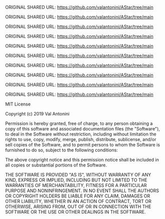 ORIGINAL SHARED URL: https://github.com/valantonini/AStar/tree/main

ORIGINAL SHARED URL: https://github.com/valantonini/AStar/tree/main

ORIGINAL SHARED URL: https://github.com/valantonini/AStar/tree/main

ORIGINAL SHARED URL: https://github.com/valantonini/AStar/tree/main

ORIGINAL SHARED URL: https://github.com/valantonini/AStar/tree/main

ORIGINAL SHARED URL: https://github.com/valantonini/AStar/tree/main

ORIGINAL SHARED URL: https://github.com/valantonini/AStar/tree/main

ORIGINAL SHARED URL: https://github.com/valantonini/AStar/tree/main

ORIGINAL SHARED URL: https://github.com/valantonini/AStar/tree/main

ORIGINAL SHARED URL: https://github.com/valantonini/AStar/tree/main

MIT License

Copyright (c) 2019 Val Antonini

Permission is hereby granted, free of charge, to any person obtaining a copy
of this software and associated documentation files (the "Software"), to deal
in the Software without restriction, including without limitation the rights
to use, copy, modify, merge, publish, distribute, sublicense, and/or sell
copies of the Software, and to permit persons to whom the Software is
furnished to do so, subject to the following conditions:

The above copyright notice and this permission notice shall be included in all
copies or substantial portions of the Software.

THE SOFTWARE IS PROVIDED "AS IS", WITHOUT WARRANTY OF ANY KIND, EXPRESS OR
IMPLIED, INCLUDING BUT NOT LIMITED TO THE WARRANTIES OF MERCHANTABILITY,
FITNESS FOR A PARTICULAR PURPOSE AND NONINFRINGEMENT. IN NO EVENT SHALL THE
AUTHORS OR COPYRIGHT HOLDERS BE LIABLE FOR ANY CLAIM, DAMAGES OR OTHER
LIABILITY, WHETHER IN AN ACTION OF CONTRACT, TORT OR OTHERWISE, ARISING FROM,
OUT OF OR IN CONNECTION WITH THE SOFTWARE OR THE USE OR OTHER DEALINGS IN THE
SOFTWARE.
